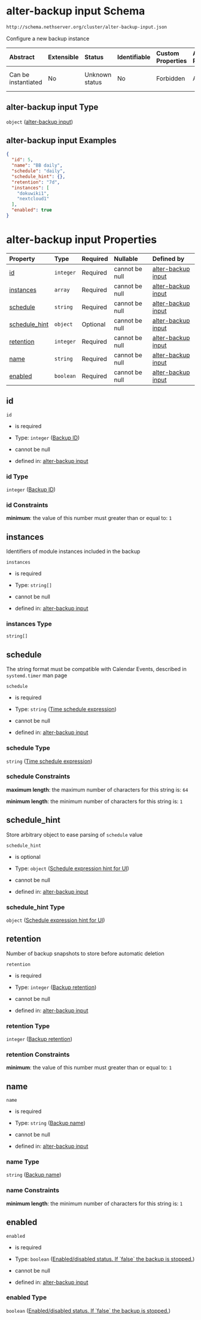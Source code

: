 # alter-backup input Schema

```txt
http://schema.nethserver.org/cluster/alter-backup-input.json
```

Configure a new backup instance

| Abstract            | Extensible | Status         | Identifiable | Custom Properties | Additional Properties | Access Restrictions | Defined In                                                                        |
| :------------------ | :--------- | :------------- | :----------- | :---------------- | :-------------------- | :------------------ | :-------------------------------------------------------------------------------- |
| Can be instantiated | No         | Unknown status | No           | Forbidden         | Allowed               | none                | [alter-backup-input.json](cluster/alter-backup-input.json "open original schema") |

## alter-backup input Type

`object` ([alter-backup input](alter-backup-input.md))

## alter-backup input Examples

```json
{
  "id": 5,
  "name": "BB daily",
  "schedule": "daily",
  "schedule_hint": {},
  "retention": "7d",
  "instances": [
    "dokuwiki1",
    "nextcloud1"
  ],
  "enabled": true
}
```

# alter-backup input Properties

| Property                         | Type      | Required | Nullable       | Defined by                                                                                                                                                                                      |
| :------------------------------- | :-------- | :------- | :------------- | :---------------------------------------------------------------------------------------------------------------------------------------------------------------------------------------------- |
| [id](#id)                        | `integer` | Required | cannot be null | [alter-backup input](alter-backup-input-properties-backup-id.md "http://schema.nethserver.org/cluster/alter-backup-input.json#/properties/id")                                                  |
| [instances](#instances)          | `array`   | Required | cannot be null | [alter-backup input](alter-backup-input-properties-module-instances.md "http://schema.nethserver.org/cluster/alter-backup-input.json#/properties/instances")                                    |
| [schedule](#schedule)            | `string`  | Required | cannot be null | [alter-backup input](alter-backup-input-properties-time-schedule-expression.md "http://schema.nethserver.org/cluster/alter-backup-input.json#/properties/schedule")                             |
| [schedule\_hint](#schedule_hint) | `object`  | Optional | cannot be null | [alter-backup input](alter-backup-input-properties-schedule-expression-hint-for-ui.md "http://schema.nethserver.org/cluster/alter-backup-input.json#/properties/schedule_hint")                 |
| [retention](#retention)          | `integer` | Required | cannot be null | [alter-backup input](alter-backup-input-properties-backup-retention.md "http://schema.nethserver.org/cluster/alter-backup-input.json#/properties/retention")                                    |
| [name](#name)                    | `string`  | Required | cannot be null | [alter-backup input](alter-backup-input-properties-backup-name.md "http://schema.nethserver.org/cluster/alter-backup-input.json#/properties/name")                                              |
| [enabled](#enabled)              | `boolean` | Required | cannot be null | [alter-backup input](alter-backup-input-properties-enableddisabled-status-if-false-the-backup-is-stopped.md "http://schema.nethserver.org/cluster/alter-backup-input.json#/properties/enabled") |

## id



`id`

* is required

* Type: `integer` ([Backup ID](alter-backup-input-properties-backup-id.md))

* cannot be null

* defined in: [alter-backup input](alter-backup-input-properties-backup-id.md "http://schema.nethserver.org/cluster/alter-backup-input.json#/properties/id")

### id Type

`integer` ([Backup ID](alter-backup-input-properties-backup-id.md))

### id Constraints

**minimum**: the value of this number must greater than or equal to: `1`

## instances

Identifiers of module instances included in the backup

`instances`

* is required

* Type: `string[]`

* cannot be null

* defined in: [alter-backup input](alter-backup-input-properties-module-instances.md "http://schema.nethserver.org/cluster/alter-backup-input.json#/properties/instances")

### instances Type

`string[]`

## schedule

The string format must be compatible with Calendar Events, described in `systemd.timer` man page

`schedule`

* is required

* Type: `string` ([Time schedule expression](alter-backup-input-properties-time-schedule-expression.md))

* cannot be null

* defined in: [alter-backup input](alter-backup-input-properties-time-schedule-expression.md "http://schema.nethserver.org/cluster/alter-backup-input.json#/properties/schedule")

### schedule Type

`string` ([Time schedule expression](alter-backup-input-properties-time-schedule-expression.md))

### schedule Constraints

**maximum length**: the maximum number of characters for this string is: `64`

**minimum length**: the minimum number of characters for this string is: `1`

## schedule\_hint

Store arbitrary object to ease parsing of `schedule` value

`schedule_hint`

* is optional

* Type: `object` ([Schedule expression hint for UI](alter-backup-input-properties-schedule-expression-hint-for-ui.md))

* cannot be null

* defined in: [alter-backup input](alter-backup-input-properties-schedule-expression-hint-for-ui.md "http://schema.nethserver.org/cluster/alter-backup-input.json#/properties/schedule_hint")

### schedule\_hint Type

`object` ([Schedule expression hint for UI](alter-backup-input-properties-schedule-expression-hint-for-ui.md))

## retention

Number of backup snapshots to store before automatic deletion

`retention`

* is required

* Type: `integer` ([Backup retention](alter-backup-input-properties-backup-retention.md))

* cannot be null

* defined in: [alter-backup input](alter-backup-input-properties-backup-retention.md "http://schema.nethserver.org/cluster/alter-backup-input.json#/properties/retention")

### retention Type

`integer` ([Backup retention](alter-backup-input-properties-backup-retention.md))

### retention Constraints

**minimum**: the value of this number must greater than or equal to: `1`

## name



`name`

* is required

* Type: `string` ([Backup name](alter-backup-input-properties-backup-name.md))

* cannot be null

* defined in: [alter-backup input](alter-backup-input-properties-backup-name.md "http://schema.nethserver.org/cluster/alter-backup-input.json#/properties/name")

### name Type

`string` ([Backup name](alter-backup-input-properties-backup-name.md))

### name Constraints

**minimum length**: the minimum number of characters for this string is: `1`

## enabled



`enabled`

* is required

* Type: `boolean` ([Enabled/disabled status. If \`false\` the backup is stopped.](alter-backup-input-properties-enableddisabled-status-if-false-the-backup-is-stopped.md))

* cannot be null

* defined in: [alter-backup input](alter-backup-input-properties-enableddisabled-status-if-false-the-backup-is-stopped.md "http://schema.nethserver.org/cluster/alter-backup-input.json#/properties/enabled")

### enabled Type

`boolean` ([Enabled/disabled status. If \`false\` the backup is stopped.](alter-backup-input-properties-enableddisabled-status-if-false-the-backup-is-stopped.md))

